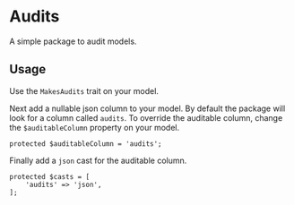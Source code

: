 # Audits
A simple package to audit models.

## Usage

Use the `MakesAudits` trait on your model.

Next add a nullable json column to your model. By default the package will look for a column called `audits`. To override the auditable column, change the `$auditableColumn` property on your model.
```
protected $auditableColumn = 'audits';
```

Finally add a `json` cast for the auditable column.
```
protected $casts = [
    'audits' => 'json',
];
```
